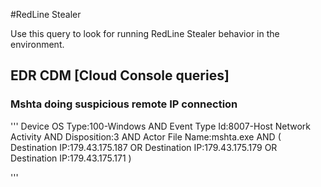 #RedLine Stealer

Use this query to look for running RedLine Stealer behavior in the environment.

## EDR CDM [Cloud Console queries]

### Mshta doing suspicious remote IP connection

'''
Device OS Type:100-Windows AND Event Type Id:8007-Host Network Activity AND Disposition:3 AND Actor File Name:mshta.exe AND ( Destination IP:179.43.175.187 OR Destination IP:179.43.175.179 OR Destination IP:179.43.175.171 )

'''
